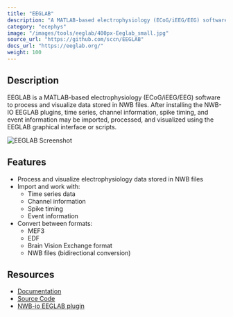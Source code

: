 ```yaml
---
title: "EEGLAB"
description: "A MATLAB-based electrophysiology (ECoG/iEEG/EEG) software to process and visualize data stored in NWB files."
category: "ecephys"
image: "/images/tools/eeglab/400px-Eeglab_small.jpg"
source_url: "https://github.com/sccn/EEGLAB"
docs_url: "https://eeglab.org/"
weight: 100
---
```


## Description

EEGLAB is a MATLAB-based electrophysiology (ECoG/iEEG/EEG) software to process and visualize data stored in NWB files. After installing the NWB-IO EEGLAB plugins, time series, channel information, spike timing, and event information may be imported, processed, and visualized using the EEGLAB graphical interface or scripts.

![EEGLAB Screenshot](/images/tools/eeglab/400px-Eeglab_small.jpg)

## Features

- Process and visualize electrophysiology data stored in NWB files
- Import and work with:
  - Time series data
  - Channel information
  - Spike timing
  - Event information
- Convert between formats:
  - MEF3
  - EDF
  - Brain Vision Exchange format
  - NWB files (bidirectional conversion)

## Resources

- [Documentation](https://eeglab.org/)
- [Source Code](https://github.com/sccn/EEGLAB)
- [NWB-io EEGLAB plugin](https://github.com/sccn/nwbio)
